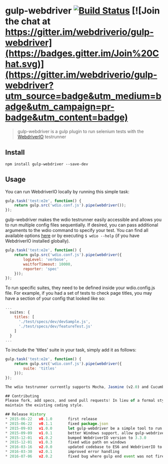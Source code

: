gulp-webdriver [![Build Status](https://travis-ci.org/webdriverio/gulp-webdriver.svg?branch=master)](https://travis-ci.org/webdriverio/gulp-webdriver) [![Join the chat at https://gitter.im/webdriverio/gulp-webdriver](https://badges.gitter.im/Join%20Chat.svg)](https://gitter.im/webdriverio/gulp-webdriver?utm_source=badge&utm_medium=badge&utm_campaign=pr-badge&utm_content=badge)
==============

> gulp-webdriver is a gulp plugin to run selenium tests with the [WebdriverIO](http://webdriver.io) testrunner

## Install

```shell
npm install gulp-webdriver --save-dev
```

## Usage

You can run WebdriverIO locally by running this simple task:

```js
gulp.task('test:e2e', function() {
    return gulp.src('wdio.conf.js').pipe(webdriver());
});
```

gulp-webdriver makes the wdio testrunner easily accessible and allows you to run multiple config files
sequentially. If desired, you can pass additional arguments to the wdio command to specify your test.
You can find all available options [here](http://webdriver.io/guide/testrunner/gettingstarted.html)
or by executing `$ wdio --help` (if you have WebdriverIO installed globally).

```js
gulp.task('test:e2e', function() {
    return gulp.src('wdio.conf.js').pipe(webdriver({
        logLevel: 'verbose',
        waitforTimeout: 10000,
        reporter: 'spec'
    }));
});
```
To run specific suites, they need to be defined inside your wdio.config.js file. For example, if you had a set of tests to check page titles, you may have a section of your config that looked like so:

```js
...
  suites: {
    titles: [
      './test/specs/dev/devSample.js',
      './test/specs/dev/featureTest.js'
    ]
  }
...
```

To include the 'titles' suite in your task, simply add it as follows:

```js
gulp.task('test:e2e', function() {
    return gulp.src('wdio.conf.js').pipe(webdriver({
        suite: 'titles'
    }));
});

The wdio testrunner currently supports Mocha, Jasmine (v2.0) and Cucumber, and you may reference webdriver instances inside your spec files or step definition by using a global variable called "browser". For more information, please see the official WebdriverIO test framework documentation [here](http://webdriver.io/guide/testrunner/frameworks.html).

## Contributing
Please fork, add specs, and send pull requests! In lieu of a formal styleguide, take care to
maintain the existing coding style.

## Release History
* 2015-06-22   v0.1.0       first release
* 2015-06-22   v0.1.1       fixed package.json
* 2015-09-03   v1.0.0       let gulp-webdriver be a simple tool to run tests with the wdio test runner
* 2015-09-09   v1.0.1       better Windows support, allow gulp-webdriver without options
* 2015-12-01   v1.0.2       bumped WebdriverIO version to 3.3.0
* 2015-12-01   v1.0.3       fixed wdio path on windows
* 2016-03-16   v2.0.0       updated codebase to ES6 and WebdriverIO to v4.0
* 2016-03-30   v2.0.1       improved error handling
* 2016-07-06   v2.0.2       fixed bug where gulp end event was not fired
